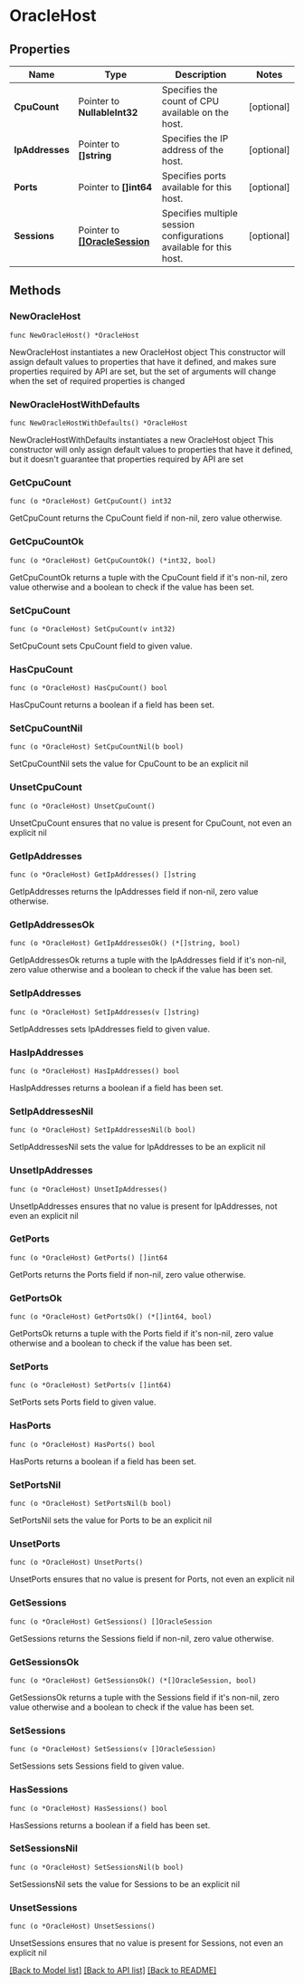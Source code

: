 # OracleHost

## Properties

Name | Type | Description | Notes
------------ | ------------- | ------------- | -------------
**CpuCount** | Pointer to **NullableInt32** | Specifies the count of CPU available on the host. | [optional] 
**IpAddresses** | Pointer to **[]string** | Specifies the IP address of the host. | [optional] 
**Ports** | Pointer to **[]int64** | Specifies ports available for this host. | [optional] 
**Sessions** | Pointer to [**[]OracleSession**](OracleSession.md) | Specifies multiple session configurations available for this host. | [optional] 

## Methods

### NewOracleHost

`func NewOracleHost() *OracleHost`

NewOracleHost instantiates a new OracleHost object
This constructor will assign default values to properties that have it defined,
and makes sure properties required by API are set, but the set of arguments
will change when the set of required properties is changed

### NewOracleHostWithDefaults

`func NewOracleHostWithDefaults() *OracleHost`

NewOracleHostWithDefaults instantiates a new OracleHost object
This constructor will only assign default values to properties that have it defined,
but it doesn't guarantee that properties required by API are set

### GetCpuCount

`func (o *OracleHost) GetCpuCount() int32`

GetCpuCount returns the CpuCount field if non-nil, zero value otherwise.

### GetCpuCountOk

`func (o *OracleHost) GetCpuCountOk() (*int32, bool)`

GetCpuCountOk returns a tuple with the CpuCount field if it's non-nil, zero value otherwise
and a boolean to check if the value has been set.

### SetCpuCount

`func (o *OracleHost) SetCpuCount(v int32)`

SetCpuCount sets CpuCount field to given value.

### HasCpuCount

`func (o *OracleHost) HasCpuCount() bool`

HasCpuCount returns a boolean if a field has been set.

### SetCpuCountNil

`func (o *OracleHost) SetCpuCountNil(b bool)`

 SetCpuCountNil sets the value for CpuCount to be an explicit nil

### UnsetCpuCount
`func (o *OracleHost) UnsetCpuCount()`

UnsetCpuCount ensures that no value is present for CpuCount, not even an explicit nil
### GetIpAddresses

`func (o *OracleHost) GetIpAddresses() []string`

GetIpAddresses returns the IpAddresses field if non-nil, zero value otherwise.

### GetIpAddressesOk

`func (o *OracleHost) GetIpAddressesOk() (*[]string, bool)`

GetIpAddressesOk returns a tuple with the IpAddresses field if it's non-nil, zero value otherwise
and a boolean to check if the value has been set.

### SetIpAddresses

`func (o *OracleHost) SetIpAddresses(v []string)`

SetIpAddresses sets IpAddresses field to given value.

### HasIpAddresses

`func (o *OracleHost) HasIpAddresses() bool`

HasIpAddresses returns a boolean if a field has been set.

### SetIpAddressesNil

`func (o *OracleHost) SetIpAddressesNil(b bool)`

 SetIpAddressesNil sets the value for IpAddresses to be an explicit nil

### UnsetIpAddresses
`func (o *OracleHost) UnsetIpAddresses()`

UnsetIpAddresses ensures that no value is present for IpAddresses, not even an explicit nil
### GetPorts

`func (o *OracleHost) GetPorts() []int64`

GetPorts returns the Ports field if non-nil, zero value otherwise.

### GetPortsOk

`func (o *OracleHost) GetPortsOk() (*[]int64, bool)`

GetPortsOk returns a tuple with the Ports field if it's non-nil, zero value otherwise
and a boolean to check if the value has been set.

### SetPorts

`func (o *OracleHost) SetPorts(v []int64)`

SetPorts sets Ports field to given value.

### HasPorts

`func (o *OracleHost) HasPorts() bool`

HasPorts returns a boolean if a field has been set.

### SetPortsNil

`func (o *OracleHost) SetPortsNil(b bool)`

 SetPortsNil sets the value for Ports to be an explicit nil

### UnsetPorts
`func (o *OracleHost) UnsetPorts()`

UnsetPorts ensures that no value is present for Ports, not even an explicit nil
### GetSessions

`func (o *OracleHost) GetSessions() []OracleSession`

GetSessions returns the Sessions field if non-nil, zero value otherwise.

### GetSessionsOk

`func (o *OracleHost) GetSessionsOk() (*[]OracleSession, bool)`

GetSessionsOk returns a tuple with the Sessions field if it's non-nil, zero value otherwise
and a boolean to check if the value has been set.

### SetSessions

`func (o *OracleHost) SetSessions(v []OracleSession)`

SetSessions sets Sessions field to given value.

### HasSessions

`func (o *OracleHost) HasSessions() bool`

HasSessions returns a boolean if a field has been set.

### SetSessionsNil

`func (o *OracleHost) SetSessionsNil(b bool)`

 SetSessionsNil sets the value for Sessions to be an explicit nil

### UnsetSessions
`func (o *OracleHost) UnsetSessions()`

UnsetSessions ensures that no value is present for Sessions, not even an explicit nil

[[Back to Model list]](../README.md#documentation-for-models) [[Back to API list]](../README.md#documentation-for-api-endpoints) [[Back to README]](../README.md)


